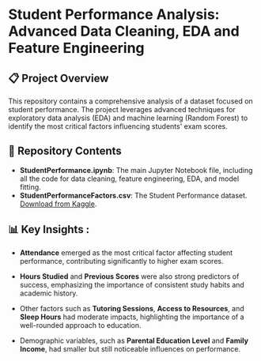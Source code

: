 # Student Performance Analysis: Advanced Data Cleaning, EDA and Feature Engineering 

## 📋 Project Overview
This repository contains a comprehensive analysis of a dataset focused on student performance. The project leverages advanced techniques for exploratory data analysis (EDA) and machine learning (Random Forest) to identify the most critical factors influencing students' exam scores.

## 📂 Repository Contents
- **StudentPerformance.ipynb**: The main Jupyter Notebook file, including all the code for data cleaning, feature engineering, EDA, and model fitting.
- **StudentPerformanceFactors.csv**: The Student Performance dataset. [Download from Kaggle](https://www.kaggle.com/datasets/lainguyn123/student-performance-factors).

## 📊 Key Insights :

- **Attendance** emerged as the most critical factor affecting student performance, contributing significantly to higher exam scores.

- **Hours Studied** and **Previous Scores** were also strong predictors of success, emphasizing the importance of consistent study habits and academic history.

- Other factors such as **Tutoring Sessions**, **Access to Resources**, and **Sleep Hours** had moderate impacts, highlighting the importance of a well-rounded approach to education.

- Demographic variables, such as **Parental Education Level** and **Family Income**, had smaller but still noticeable influences on performance.
